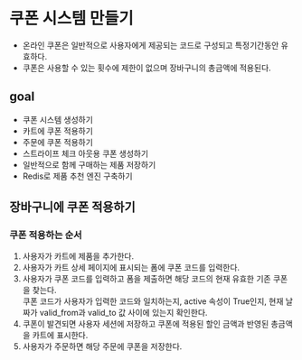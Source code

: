 # 쿠폰 시스템 만들기
- 온라인 쿠폰은 일반적으로 사용자에게 제공되는 코드로 구성되고 특정기간동안 유효하다.
- 쿠폰은 사용할 수 있는 횟수에 제한이 없으며 장바구니의 총금액에 적용된다.

## goal
- 쿠폰 시스템 생성하기
- 카트에 쿠폰 적용하기
- 주문에 쿠폰 적용하기
- 스트라이프 체크 아웃용 쿠폰 생성하기
- 일반적으로 함께 구매하는 제품 저장하기
- Redis로 제품 추천 엔진 구축하기

## 장바구니에 쿠폰 적용하기

### 쿠폰 적용하는 순서
1. 사용자가 카트에 제품을 추가한다.
2. 사용자가 카트 상세 페이지에 표시되는 폼에 쿠폰 코드를 입력한다.
3. 사용자가 쿠폰 코드를 입력하고 폼을 제출하면 해당 코드의 현재 유효한 기존 쿠폰을 찾는다.   
쿠폰 코드가 사용자가 입력한 코드와 일치하는지, active 속성이 True인지, 현재 날짜가 valid_from과 valid_to 값 사이에 있는지 확인한다.
4. 쿠폰이 발견되면 사용자 세션에 저장하고 쿠폰에 적용된 할인 금액과 반영된 총금액을 카트에 표시한다.
5. 사용자가 주문하면 해당 주문에 쿠폰을 저장한다.